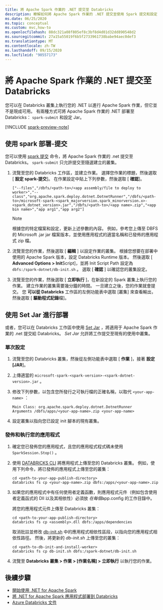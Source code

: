 ```yaml
---
title: 將 Apache Spark 作業的 .NET 提交至 Databricks
description: 瞭解如何將 Apache Spark 作業的 .NET 提交至使用 Spark 提交和設定 Jar 的 Databricks。
ms.date: 06/25/2020
ms.topic: conceptual
ms.custom: mvc,how-to
ms.openlocfilehash: 88dc321a08f805ef8c3bf8d4d01d32dd890548d2
ms.sourcegitcommit: 27a15a55019f6b5f2733961738babe94aec0def3
ms.translationtype: MT
ms.contentlocale: zh-TW
ms.lasthandoff: 09/15/2020
ms.locfileid: "90557173"
---
```

# <a name="submit-a-net-for-apache-spark-job-to-databricks"></a>將 Apache Spark 作業的 .NET 提交至 Databricks

您可以在 Databricks 叢集上執行您的 .NET 以進行 Apache Spark 作業，但它並不是現成可用。 有兩種方式可將 Apache Spark 作業的 .NET 部署至 Databricks： `spark-submit` 和設定 Jar。

[!INCLUDE [spark-preview-note](../../../includes/spark-preview-note.md)]

## <a name="deploy-using-spark-submit"></a>使用 spark 部署-提交

您可以使用 [spark 提交](https://spark.apache.org/docs/latest/submitting-applications.html) 命令，將 Apache Spark 作業的 .net 提交至 Databricks。 `spark-submit` 只允許提交至隨選建立的叢集。

1. 流覽至您的 Databricks 工作區，並建立作業。 選擇您作業的標題，然後選取 [ **設定 spark-提交**]。 在作業設定中貼上下列參數，然後選取 [ **確認**]。

    ```
    ["--files","/dbfs/<path-to>/<app assembly/file to deploy to worker>","--class","org.apache.spark.deploy.dotnet.DotnetRunner","/dbfs/<path-to>/microsoft-spark-<spark_majorversion.spark_minorversion.x>-<spark_dotnet_version>.jar","/dbfs/<path-to>/<app name>.zip","<app bin name>","app arg1","app arg2"]
    ```

    > [!NOTE]
    > 根據您的特定檔案和設定，更新上述參數的內容。 例如，參考您上傳至 DBFS 的 Microsoft .jar jar 檔案版本，並使用應用程式的適當名稱和已發佈的應用程式 zip 檔。

2. 流覽至您的作業，然後選取 [ **編輯** ] 以設定作業的叢集。 根據您想要在部署中使用的 Apache Spark 版本，設定 Databricks Runtime 版本。 然後選取 [ **Advanced Options > Init**Script]，並將 Init Script Path 設定為 `dbfs:/spark-dotnet/db-init.sh` 。 選取 [ **確認** ] 以確認您的叢集設定。

3. 流覽至您的作業，然後選取 [ **立即執行** ]，在新設定的 Spark 叢集上執行您的作業。 建立作業的叢集需要幾分鐘的時間。 一旦建立之後，您的作業就會提交。 您 **可以從 Databricks** 工作區的左側功能表中選取 [叢集] 來查看輸出，然後選取 [ **驅動程式記錄**檔]。

## <a name="deploy-using-set-jar"></a>使用 Set Jar 進行部署

或者，您可以在 Databricks 工作區中使用 [Set Jar](/azure/databricks/jobs#--create-a-job) ，將適用于 Apache Spark 作業的 .net 提交給 Databricks。 *Set Jar* 允許將工作提交至現有的使用中叢集。

### <a name="one-time-setup"></a>單次設定

1. 流覽至您的 Databricks 叢集，然後從左側功能表中選取 [ **作業** ]，接著 **設定 [JAR**]。

2. 上傳適當的 `microsoft-spark-<spark-version>-<spark-dotnet-version>.jar` 。

3. 修改下列參數，以包含您所發行之可執行檔的正確名稱，以取代 `<your-app-name>` ：

    ```
    Main Class: org.apache.spark.deploy.dotnet.DotnetRunner
    Arguments /dbfs/apps/<your-app-name>.zip <your-app-name>
    ```

4. 設定叢集以指向您已設定 init 腳本的現有叢集。

### <a name="publish-and-run-your-app"></a>發佈和執行您的應用程式

1. 確定您已發佈您的應用程式，且您的應用程式程式碼未使用 `SparkSession.Stop()` 。

2. 使用 [DATABRICKS CLI](/azure/databricks/dev-tools/databricks-cli) 將應用程式上傳至您的 Databricks 叢集。 例如，使用下列命令，將已發佈的應用程式上傳至您的叢集：

    ```console
    cd <path-to-your-app-publish-directory>
    databricks fs cp <your-app-name>.zip dbfs:/apps/<your-app-name>.zip
    ```

3. 如果您的應用程式中有任何使用者定義函數，則應用程式元件（例如包含使用者定義函式的 Dll 以及其相依性）必須放 *在每個*app.config 的工作目錄中。

    將您的應用程式元件上傳至 Databricks 叢集：

    ```console
    cd <path-to-your-app-publish-directory>
    databricks fs cp <assembly>.dll dbfs:/apps/dependencies
    ```

    取消批註並修改 [db-init.sh](https://github.com/dotnet/spark/blob/master/deployment/db-init.sh) 中的應用程式相依性區段，以指向您的應用程式相依性路徑。 然後，將更新的 *db-init.sh* 上傳至您的叢集：

    ```console
    cd <path-to-db-init-and-install-worker>
    databricks fs cp db-init.sh dbfs:/spark-dotnet/db-init.sh
    ```

4. 流覽至 **Databricks 叢集 > 作業 > [作業名稱] > 立即執行** 以執行您的作業。

## <a name="next-steps"></a>後續步驟

* [開始使用 .NET for Apache Spark](../tutorials/get-started.md)
* [將 .NET for Apache Spark 應用程式部署到 Databricks](../tutorials/databricks-deployment.md)
* [Azure Databricks 文件](/azure/azure-databricks/)
